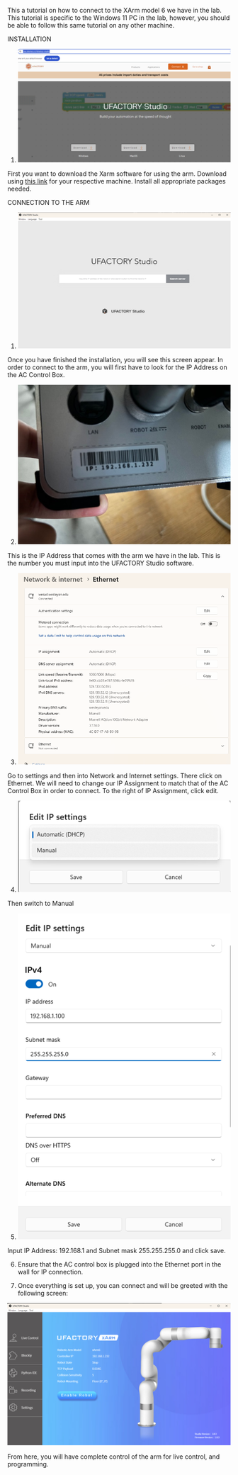 This a tutorial on how to connect to the XArm model 6 we have in the lab. This tutorial is specific to the Windows 11 PC in the lab, however, you should be able to follow this same tutorial on any other machine. 

INSTALLATION
1. <img src="photos\Xarm_download.png" alt="Download Page">
First you want to download the Xarm software for using the arm. Download using [this link](https://usa.ufactory.cc/ufactory-studio) for your respective machine. Install all appropriate packages needed.

CONNECTION TO THE ARM 
1. <img src ="photos\UFACTORY_studio.png" alt="software setup"> 
Once you have finished the installation, you will see this screen appear. In order to connect to the arm, you will first have to look for the IP Address on the AC Control Box.

2. <img src="photos\IP_Address.jpg" alt ="IP Address Picture">
This is the IP Address that comes with the arm we have in the lab. This is the number you must input into the UFACTORY Studio software. 

3. <img src="photos\Network_Int.png" alt="Network and Internet Settings">
Go to settings and then into Network and Internet settings. There click on Ethernet. We will need to change our IP Assignment to match that of the AC Control Box in order to connect. To the right of IP Assignment, click edit.

4. <img src="photos\edit_IP_settings.png" alt="Editing IP Settings">
Then switch to Manual

5. <img src="photos\new_address.png" alt="What to input">
Input IP Address: 192.168.1 and Subnet mask 255.255.255.0 and click save.

6. Ensure that the AC control box is plugged into the Ethernet port in the wall for IP connection.

7. Once everything is set up, you can connect and will be greeted with the following screen:

<img src="photos\UFactorypage.png" alt="Greet page for UFACTORY">

From here, you will have complete control of the arm for live control, and programming.




